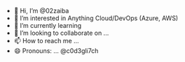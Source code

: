 - 👋 Hi, I’m @02zaiba
- 👀 I’m interested in Anything Cloud/DevOps (Azure, AWS) 
- 🌱 I’m currently learning 
- 💞️ I’m looking to collaborate on ...
- 📫 How to reach me ...
- 😄 Pronouns: ...
@c0d3gli7ch

<!---
02zaiba/02zaiba is a ✨ special ✨ repository because its `README.md` (this file) appears on your GitHub profile.
You can click the Preview link to take a look at your changes.
--->
